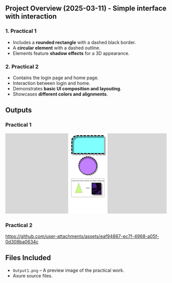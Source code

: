 ## Project Overview (2025-03-11) - Simple interface with interaction

### 1. Practical 1
- Includes a **rounded rectangle** with a dashed black border.
- A **circular element** with a dashed outline.
- Elements feature **shadow effects** for a 3D appearance.

### 2. Practical 2
- Contains the login page and home page.
- Interaction between login and home.
- Demonstrates **basic UI composition and layouting**.
- Showcases **different colors and alignments**.

## Outputs
### Practical 1
![Output 1](Output1.png)

### Practical 2
https://github.com/user-attachments/assets/eaf94867-ec7f-4968-a05f-0d308ba0634c

## Files Included
- `Output1.png` – A preview image of the practical work.
- Axure source files.
